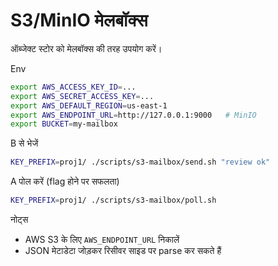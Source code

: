S3/MinIO मेलबॉक्स
===================

ऑब्जेक्ट स्टोर को मेलबॉक्स की तरह उपयोग करें।

Env
```bash
export AWS_ACCESS_KEY_ID=...
export AWS_SECRET_ACCESS_KEY=...
export AWS_DEFAULT_REGION=us-east-1
export AWS_ENDPOINT_URL=http://127.0.0.1:9000   # MinIO
export BUCKET=my-mailbox
```

B से भेजें
```bash
KEY_PREFIX=proj1/ ./scripts/s3-mailbox/send.sh "review ok"
```

A पोल करें (flag होने पर सफलता)
```bash
KEY_PREFIX=proj1/ ./scripts/s3-mailbox/poll.sh
```

नोट्स
- AWS S3 के लिए `AWS_ENDPOINT_URL` निकालें
- JSON मेटाडेटा जोड़कर रिसीवर साइड पर parse कर सकते हैं

